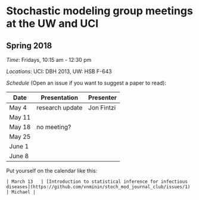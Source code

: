 # Stochastic modeling group meetings at the UW and UCI

## Spring 2018

*Time*: Fridays, 10:15 am - 12:30 pm

*Locations*: UCI: DBH 2013, UW: HSB F-643

*Schedule* (Open an issue if you want to suggest a paper to read):

| Date | Presentation | Presenter |
|------|--------------|-----------|
| May 4 | research update | Jon Fintzi |
| May 11 |  |  |
| May 18 | no meeting? |  |
| May 25 |  | |
| June 1 |  |  |
| June 8 |  |  |



Put yourself on the calendar like this:
```
| March 13   | [Introduction to statistical inference for infectious diseases](https://github.com/vnminin/stoch_mod_journal_club/issues/1) | Michael |
```
